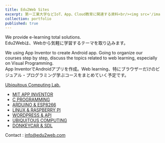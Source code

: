 ```yaml
---
title: Edu2Web Sites
excerpt: 第一工業大学などIoT、App、Cloud教育に関連する資料<br/><img src='/images/edu2web_400x400.png'>
collection: portfolio
published: true
---
```


We provide e-learning total solutions.  
Edu2Webは、Webから気軽に学習するテーマを取り込みます。

We  using App Inventor to create Android app. Going to organize our courses step by step, discuss the topics related to web learning, especially on Visual Programming.  
App InventorでAndroidアプリを作成。Web learning、特にブラウザーだけのビジュアル・プログラミング学ぶコースをまとめていく予定です。

[Ubiquitous Computing Lab.](https://edu2web.com/)

- [MIT APP INVENTOR](https://app.edu2web.com/)
- [C PROGRAMMING](https://lms.edu2web.com/)
- [ARDUINO & ESP8266](https://iot.edu2web.com/)
- [LINUX & RASPBERRY PI](https://rpi.edu2web.com/)
- [WORDPRESS & API](https://api.edu2web.com/)
- [UBIQUITOUS COMPUTING](https://ups.edu2web.com/)
- [DONKEYCAR & SDL](https://donkeycar.jp/)

Contact : info@edu2web.com
